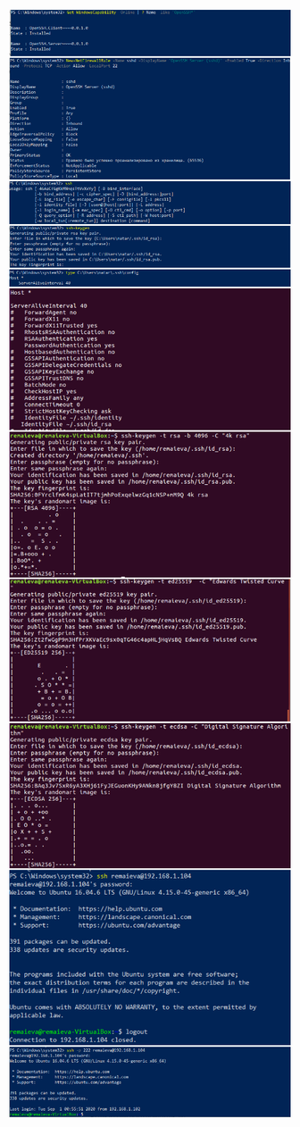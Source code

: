 ![alt text](/m5/task5.7/Linux7.1.PNG) <br />
![alt text](/m5/task5.7/Linux7.2.PNG) <br />
![alt text](/m5/task5.7/Linux7.3.PNG) <br />
![alt text](/m5/task5.7/Linux7.4.PNG) <br />
![alt text](/m5/task5.7/Linux7.5.PNG) <br />
![alt text](/m5/task5.7/Linux7.6.PNG) <br />
![alt text](/m5/task5.7/Linux7.7.PNG) <br />
![alt text](/m5/task5.7/Linux7.8.PNG) <br />
![alt text](/m5/task5.7/Linux7.9.PNG) <br />
![alt text](/m5/task5.7/Linux7.10.PNG) <br />
![alt text](/m5/task5.7/Linux7.11.PNG) <br />
